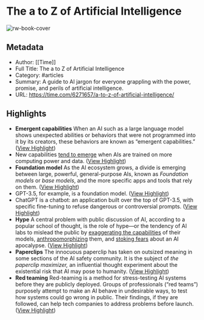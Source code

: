 # The a to Z of Artificial Intelligence

![rw-book-cover](https://readwise-assets.s3.amazonaws.com/media/uploaded_book_covers/profile_1073452/Main-AI-to-Z-illo.jpg)

## Metadata
- Author: [[Time]]
- Full Title: The a to Z of Artificial Intelligence
- Category: #articles
- Summary: A guide to AI jargon for everyone grappling with the power, promise, and perils of artificial intelligence.
- URL: https://time.com/6271657/a-to-z-of-artificial-intelligence/

## Highlights
- **Emergent capabilities**
  When an AI such as a large language model shows unexpected abilities or behaviors that were not programmed into it by its creators, these behaviors are known as “emergent capabilities.” ([View Highlight](https://read.readwise.io/read/01hbnn7hzbbrkgr3rkngyv0q0e))
- New capabilities [tend to emerge](https://cims.nyu.edu/~sbowman/eightthings.pdf) when AIs are trained on more computing power and data. ([View Highlight](https://read.readwise.io/read/01hbnn7pqw43793hrrc7newncq))
- **Foundation model**
  As the AI ecosystem grows, a divide is emerging between large, powerful, general-purpose AIs, known as *Foundation models* or *base models*, and the more specific apps and tools that rely on them. ([View Highlight](https://read.readwise.io/read/01hbnn9b0n5g202ag7rgk0fmz2))
- GPT-3.5, for example, is a foundation model. ([View Highlight](https://read.readwise.io/read/01hbnn9dqy1p9kf5hdkxf8p1ec))
- ChatGPT is a chatbot: an application built over the top of GPT-3.5, with specific fine-tuning to refuse dangerous or controversial prompts. ([View Highlight](https://read.readwise.io/read/01hbnn9mvp6sj0yp8z5aa8mbzb))
- **Hype**
  A central problem with public discussion of AI, according to a popular school of thought, is the role of hype—or the tendency of AI labs to mislead the public by [exaggerating the capabilities](https://aisnakeoil.substack.com/p/gpt-4-and-professional-benchmarks) of their models, [anthropomorphizing](https://time.com/6238781/chatbot-chatgpt-ai-interview/) them, and [stoking fears](https://www.latimes.com/business/technology/story/2023-03-31/column-afraid-of-ai-the-startups-selling-it-want-you-to-be) about an AI apocalypse. ([View Highlight](https://read.readwise.io/read/01hbnnaj26pggh4q8yb6q6xpbj))
- **Paperclips**
  The innocuous paperclip has taken on outsized meaning in some sections of the AI safety community. It is the subject of *the paperclip maximizer,* an influential thought experiment about the existential risk that AI may pose to humanity. ([View Highlight](https://read.readwise.io/read/01hbnnbw723v2qww9skzdh8xmc))
- **Red teaming**
  Red-teaming is a method for stress-testing AI systems before they are publicly deployed. Groups of professionals (“red teams”) purposely attempt to make an AI behave in undesirable ways, to test how systems could go wrong in public. Their findings, if they are followed, can help tech companies to address problems before launch. ([View Highlight](https://read.readwise.io/read/01hbnncbnr46751kqgaa8jm1a3))
